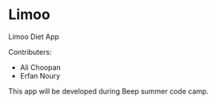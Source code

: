 Limoo
=====

Limoo Diet App

Contributers:
* Ali Choopan
* Erfan Noury



This app will be developed during Beep summer code camp.
